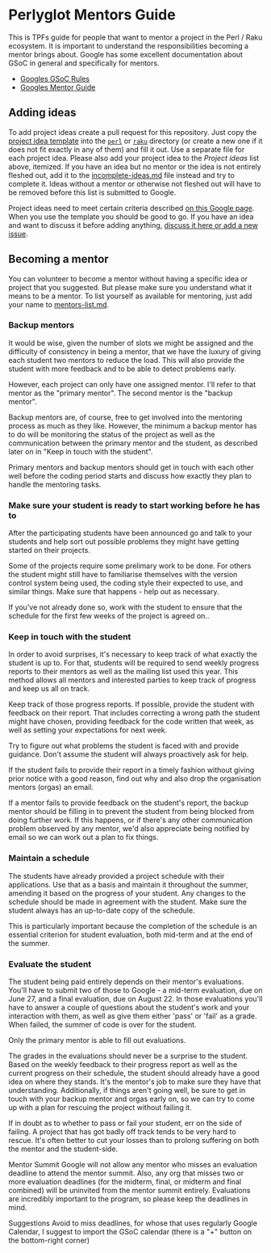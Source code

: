 # Perlyglot Mentors Guide

This is TPFs guide for people that want to mentor a project in the Perl / Raku ecosystem. It is important to understand the responsibilities becoming a mentor brings about. Google has some excellent documentation about GSoC in general and specifically for mentors.

- [Googles GSoC Rules](https://summerofcode.withgoogle.com/rules/)
- [Googles Mentor Guide](https://google.github.io/gsocguides/mentor/)


## Adding ideas

To add project ideas create a pull request for this repository. Just
copy the [project idea template](project_template.md) into the [`perl`](perl/)
or [`raku`](raku/) directory (or create a new one if it does not fit exactly in
any of them) and fill it out. Use a separate file for each project
idea. Please also add your project idea to the *Project ideas* list
above, itemized. If you have an idea but no mentor or the idea is not
entirely fleshed out, add it to
the [incomplete-ideas.md](incomplete-ideas.md) file instead and try to
complete it. Ideas without a mentor or otherwise not fleshed out will
have to be removed before this list is submitted to Google. 

Project ideas need to meet certain criteria
described
[on this Google page](https://google.github.io/gsocguides/mentor/defining-a-project-ideas-list). When
you use the template you should be good to go. If you have an idea and
want to discuss it before adding
anything,
[discuss it here or add a new issue](https://github.com/perl-foundation-outreach/gsoc-2020-ideas/issues/1).


## Becoming a mentor

You can volunteer to become a mentor without having a specific idea or project that you suggested. But please make sure you understand what it means to be a mentor. To list yourself as available for mentoring, just add your name to [mentors-list.md](mentors-list.md).


### Backup mentors

It would be wise, given the number of slots we might be assigned and the difficulty of consistency in being a mentor, that we have the luxury of giving each student two mentors to reduce the load. This will also provide the student with more feedback and to be able to detect problems early.

However, each project can only have one assigned mentor. I'll refer to that mentor as the "primary mentor". The second mentor is the "backup mentor".

Backup mentors are, of course, free to get involved into the mentoring process as much as they like. However, the minimum a backup mentor has to do will be monitoring the status of the project as well as the communication between the primary mentor and the student, as described later on in "Keep in touch with the student".

Primary mentors and backup mentors should get in touch with each other well before the coding period starts and discuss how exactly they plan to handle the mentoring tasks.


### Make sure your student is ready to start working before he has to

After the participating students have been announced go and talk to your students and help sort out possible problems they might have getting started on their projects.

Some of the projects require some prelimary work to be done. For others the student might still have to familiarise themselves with the version control system being used, the coding style their expected to use, and similar things. Make sure that happens - help out as necessary.

If you've not already done so, work with the student to ensure that the schedule for the first few weeks of the project is agreed on..


### Keep in touch with the student

In order to avoid surprises, it's necessary to keep track of what exactly the student is up to. For that, students will be required to send weekly progress reports to their mentors as well as the mailing list used this year. This method allows all mentors and interested parties to keep track of progress and keep us all on track.

Keep track of those progress reports. If possible, provide the student with feedback on their report. That includes correcting a wrong path the student might have chosen, providing feedback for the code written that week, as well as setting your expectations for next week.

Try to figure out what problems the student is faced with and provide guidance. Don't assume the student will always proactively ask for help.

If the student fails to provide their report in a timely fashion without giving prior notice with a good reason, find out why and also drop the organisation mentors (orgas) an email.

If a mentor fails to provide feedback on the student's report, the backup mentor should be filling in to prevent the student from being blocked from doing further work. If this happens, or if there's any other communication problem observed by any mentor, we'd also appreciate being notified by email so we can work out a plan to fix things.


### Maintain a schedule

The students have already provided a project schedule with their applications. Use that as a basis and maintain it throughout the summer, amending it based on the progress of your student. Any changes to the schedule should be made in agreement with the student. Make sure the student always has an up-to-date copy of the schedule.

This is particularly important because the completion of the schedule is an essential criterion for student evaluation, both mid-term and at the end of the summer.


### Evaluate the student

The student being paid entirely depends on their mentor's evaluations. You'll have to submit two of those to Google - a mid-term evaluation, due on June 27, and a final evaluation, due on August 22. In those evaluations you'll have to answer a couple of questions about the student's work and your interaction with them, as well as give them either 'pass' or 'fail' as a grade. When failed, the summer of code is over for the student.

Only the primary mentor is able to fill out evaluations.

The grades in the evaluations should never be a surprise to the student. Based on the weekly feedback to their progress report as well as the current progress on their schedule, the student should already have a good idea on where they stands. It's the mentor's job to make sure they have that understanding. Additionally, if things aren't going well, be sure to get in touch with your backup mentor and orgas early on, so we can try to come up with a plan for rescuing the project without failing it.

If in doubt as to whether to pass or fail your student, err on the side of failing. A project that has got badly off track tends to be very hard to rescue. It's often better to cut your losses than to prolong suffering on both the mentor and the student-side.

Mentor Summit
Google will not allow any mentor who misses an evaluation deadline to attend the mentor summit. Also, any org that misses two or more evaluation deadlines (for the midterm, final, or midterm and final combined) will be uninvited from the mentor summit entirely. Evaluations are incredibly important to the program, so please keep the deadlines in mind.

Suggestions
Avoid to miss deadlines, for whose that uses regularly Google Calendar, I suggest to import the GSoC calendar (there is a "+" button on the bottom-right corner)

